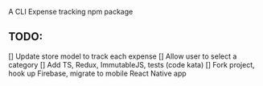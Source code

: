 A CLI Expense tracking npm package

## TODO:
[] Update store model to track each expense
[] Allow user to select a category
[] Add TS, Redux, ImmutableJS, tests (code kata)
[] Fork project, hook up Firebase, migrate to mobile React Native app

